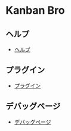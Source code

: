 # Kanban Bro

## ヘルプ

- [ヘルプ](https://girasolenergy.github.io/girasol-tvbro-doc/help)

## プラグイン

- [プラグイン](PLUGIN.md)

## デバッグページ

- [デバッグページ](https://girasolenergy.github.io/girasol-tvbro-doc/debug/)
